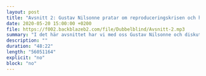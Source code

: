 ```yaml
---
layout: post
title: "Avsnitt 2: Gustav Nilsonne pratar om reproduceringskrisen och hur man ska göra för att få till riktigt jävla långa titlar"
date: 2020-05-20 15:00:00 +0200
file: https://f002.backblazeb2.com/file/Dubbelblind/Avsnitt-2.mp3
summary: "I det här avsnittet har vi med oss Gustav Nilsonne och diskuterar open science tillsammans med honom."
description: ""
duration: "48:22" 
length: "56051164"
explicit: "no" 
block: "no"
---
```

